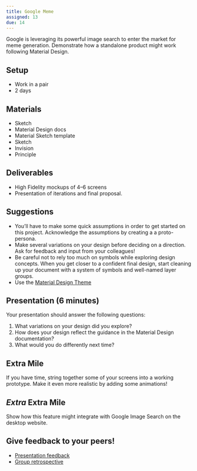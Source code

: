 ```yaml
---
title: Google Meme
assigned: 13
due: 14
---
```


Google is leveraging its powerful image search to enter the market for meme generation. Demonstrate how a standalone product might work following Material Design.

## Setup

- Work in a pair
- 2 days

## Materials

- Sketch
- Material Design docs
- Material Sketch template
- Sketch
- Invision
- Principle

## Deliverables

- High Fidelity mockups of 4–6 screens
- Presentation of iterations and final proposal.

## Suggestions

- You’ll have to make some quick assumptions in order to get started on this project. Acknowledge the assumptions by creating a a proto-persona.
- Make several variations on your design before deciding on a direction. Ask for feedback and input from your colleagues!
- Be careful not to rely too much on symbols while exploring design concepts. When you get closer to a confident final design, start cleaning up your document with a system of symbols and well-named layer groups.
- Use the [Material Design Theme](https://material.io/tools/theme-editor/)

## Presentation (6 minutes)

Your presentation should answer the following questions:

1. What variations on your design did you explore?
2. How does your design reflect the guidance in the Material Design documentation?
3. What would you do differently next time?

## Extra Mile

If you have time, string together some of your screens into a working prototype. Make it even more realistic by adding some animations!

## *Extra* Extra Mile

Show how this feature might integrate with Google Image Search on the desktop website.


Give feedback to your peers!
---------------------------

- [Presentation feedback](https://drive.google.com/drive/u/1/folders/1CLL3vkdg1VIctGdZjrA5xWFkrYlFMhbF)
- [Group retrospective](https://drive.google.com/drive/u/1/folders/1a0Si3XhUEghzi0hVdO7j-qsm2w0ajZpQ)

